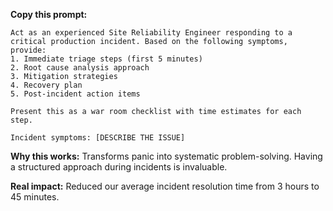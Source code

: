 **Copy this prompt:**

```
Act as an experienced Site Reliability Engineer responding to a critical production incident. Based on the following symptoms, provide:
1. Immediate triage steps (first 5 minutes)
2. Root cause analysis approach
3. Mitigation strategies
4. Recovery plan
5. Post-incident action items

Present this as a war room checklist with time estimates for each step.

Incident symptoms: [DESCRIBE THE ISSUE]
```

**Why this works:** Transforms panic into systematic problem-solving. Having a structured approach during incidents is invaluable.

**Real impact:** Reduced our average incident resolution time from 3 hours to 45 minutes.